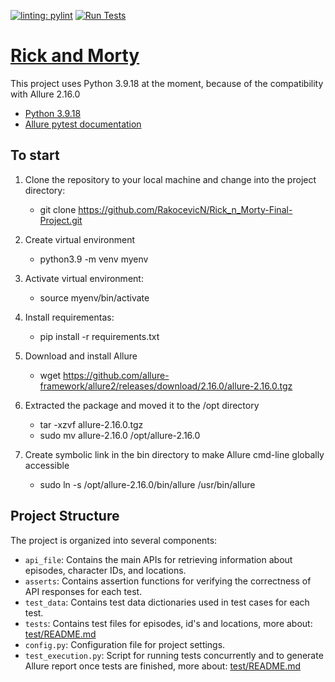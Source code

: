 [![linting: pylint](https://img.shields.io/badge/linting-pylint-yellowgreen)](https://github.com/pylint-dev/pylint)
[![Run Tests](https://github.com/RakocevicN/Rick_n_Morty-Final-Project/actions/workflows/run-tests-all.yaml/badge.svg?branch=main)](https://github.com/RakocevicN/Rick_n_Morty-Final-Project/actions/workflows/run-tests-all.yaml)

# [Rick and Morty](https://rickandmortyapi.com/documentation)

This project uses Python 3.9.18 at the moment, because of the compatibility with Allure 2.16.0
* [Python 3.9.18](https://www.python.org/downloads/release/python-3918/)
* [Allure pytest documentation](https://allurereport.org/docs/pytest/)



## To start 

1. Clone the repository to your local machine and change into the project directory:
   * git clone https://github.com/RakocevicN/Rick_n_Morty-Final-Project.git 

2. Create virtual environment
   * python3.9 -m venv myenv 
  
3. Activate virtual environment:
   * source myenv/bin/activate

4. Install requirementas:
   * pip install -r requirements.txt

5. Download and install Allure
   * wget https://github.com/allure-framework/allure2/releases/download/2.16.0/allure-2.16.0.tgz

6. Extracted the package and moved it to the /opt directory
   * tar -xzvf allure-2.16.0.tgz
   * sudo mv allure-2.16.0 /opt/allure-2.16.0
7. Create symbolic link in the bin directory to make Allure cmd-line globally accessible
   * sudo ln -s /opt/allure-2.16.0/bin/allure /usr/bin/allure

## Project Structure

The project is organized into several components:

- `api_file`: Contains the main APIs for retrieving information about episodes, character IDs, and locations.
- `asserts`: Contains assertion functions for verifying the correctness of API responses for each test.
- `test_data`: Contains test data dictionaries used in test cases for each test.
- `tests`: Contains test files for episodes, id's and locations, more about: [test/README.md](tests/README.md) 
- `config.py`: Configuration file for project settings.
- `test_execution.py`: Script for running tests concurrently and to generate Allure report once tests are finished, more about: [test/README.md](tests/README.md)



